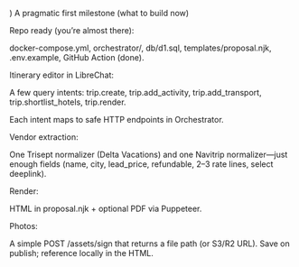 ) A pragmatic first milestone (what to build now)

Repo ready (you’re almost there):

docker-compose.yml, orchestrator/, db/d1.sql, templates/proposal.njk, .env.example, GitHub Action (done).

Itinerary editor in LibreChat:

A few query intents: trip.create, trip.add_activity, trip.add_transport, trip.shortlist_hotels, trip.render.

Each intent maps to safe HTTP endpoints in Orchestrator.

Vendor extraction:

One Trisept normalizer (Delta Vacations) and one Navitrip normalizer—just enough fields (name, city, lead_price, refundable, 2–3 rate lines, select deeplink).

Render:

HTML in proposal.njk + optional PDF via Puppeteer.

Photos:

A simple POST /assets/sign that returns a file path (or S3/R2 URL). Save on publish; reference locally in the HTML.